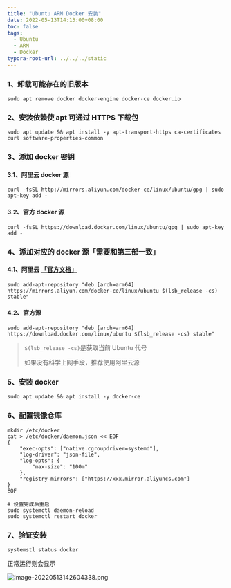 ```yaml
---
title: "Ubuntu ARM Docker 安装"
date: 2022-05-13T14:13:00+08:00
toc: false
tags: 
  - Ubuntu
  - ARM
  - Docker
typora-root-url: ../../../static
---
```


### 1、卸载可能存在的旧版本

```shell
sudo apt remove docker docker-engine docker-ce docker.io
```

### 2、安装依赖使 apt 可通过 HTTPS 下载包

```shell
sudo apt update && apt install -y apt-transport-https ca-certificates curl software-properties-common
```

### 3、添加 docker 密钥

#### 3.1、阿里云 docker 源

```shell
curl -fsSL http://mirrors.aliyun.com/docker-ce/linux/ubuntu/gpg | sudo apt-key add -
```

#### 3.2、官方 docker 源

```shell
curl -fsSL https://download.docker.com/linux/ubuntu/gpg | sudo apt-key add -
```

### 4、添加对应的 docker 源「需要和第三部一致」

#### 4.1、阿里云 [「官方文档」](https://developer.aliyun.com/mirror/docker-ce)

```shell
sudo add-apt-repository "deb [arch=arm64] https://mirrors.aliyun.com/docker-ce/linux/ubuntu $(lsb_release -cs) stable"
```

#### 4.2、官方源

```shell
sudo add-apt-repository "deb [arch=arm64] https://download.docker.com/linux/ubuntu $(lsb_release -cs) stable"
```

> `$(lsb_release -cs)`是获取当前 Ubuntu 代号
>
> 如果没有科学上网手段，推荐使用阿里云源

### 5、安装 docker

```shell
sudo apt update && apt install -y docker-ce
```

### 6、配置镜像仓库

```shell
mkdir /etc/docker
cat > /etc/docker/daemon.json << EOF
{
	"exec-opts": ["native.cgroupdriver=systemd"],
	"log-driver": "json-file",
	"log-opts": {
		"max-size": "100m"
	},
	"registry-mirrors": ["https://xxx.mirror.aliyuncs.com"]
}
EOF

# 设置完成后重启
sudo systemctl daemon-reload
sudo systemctl restart docker
```

### 7、验证安装

```shell
systemstl status docker
```

正常运行则会显示

![image-20220513142604338.png](https://lsky.ronin-zc.com/i/2022/08/17/62fc9697284d7.png)
